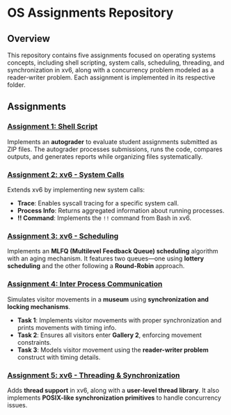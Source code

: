 # OS Assignments Repository  

## Overview  
This repository contains five assignments focused on operating systems concepts, including shell scripting, system calls, scheduling, threading, and synchronization in xv6, along with a concurrency problem modeled as a reader-writer problem. Each assignment is implemented in its respective folder.  

## Assignments  

### [Assignment 1: Shell Script](https://github.com/TawhidMM/OS-CSE-314/tree/main/Offline-1%20shell-script)  
Implements an **autograder** to evaluate student assignments submitted as ZIP files. The autograder processes submissions, runs the code, compares outputs, and generates reports while organizing files systematically.  

### [Assignment 2: xv6 - System Calls](https://github.com/TawhidMM/OS-CSE-314/tree/main/Offline-2%20system-call)  
Extends xv6 by implementing new system calls:  
- **Trace**: Enables syscall tracing for a specific system call.  
- **Process Info**: Returns aggregated information about running processes.  
- **!! Command**: Implements the `!!` command from Bash in xv6.  

### [Assignment 3: xv6 - Scheduling](https://github.com/TawhidMM/OS-CSE-314/tree/main/Offline-3%20Scheduling)  
Implements an **MLFQ (Multilevel Feedback Queue) scheduling** algorithm with an aging mechanism. It features two queues—one using **lottery scheduling** and the other following a **Round-Robin** approach.  

### [Assignment 4: Inter Process Communication](https://github.com/TawhidMM/OS-CSE-314/tree/main/Offline-4%20IPC)  
Simulates visitor movements in a **museum** using **synchronization and locking mechanisms**.  
- **Task 1**: Implements visitor movements with proper synchronization and prints movements with timing info.  
- **Task 2**: Ensures all visitors enter **Gallery 2**, enforcing movement constraints.  
- **Task 3**: Models visitor movement using the **reader-writer problem** construct with timing details.  

### [Assignment 5: xv6 - Threading & Synchronization](https://github.com/TawhidMM/OS-CSE-314/tree/main/Offline-5%20Threads4)  
Adds **thread support** in xv6, along with a **user-level thread library**. It also implements **POSIX-like synchronization primitives** to handle concurrency issues.  
